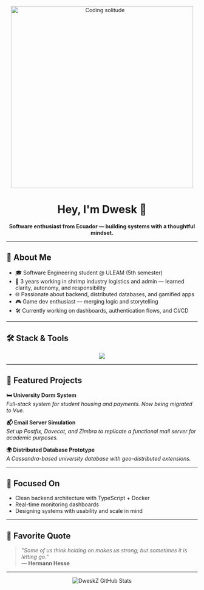 <!-- Banner introspectivo -->
<p align="center">
  <img src="/dwesk.gif" width="480" alt="Coding solitude">
</p>

<h1 align="center">Hey, I'm Dwesk 👋</h1>

<p align="center">
  <strong>Software enthusiast from Ecuador — building systems with a thoughtful mindset.</strong>
</p>

---

## 🧠 About Me

- 🎓 Software Engineering student @ ULEAM (5th semester)
- 💼 3 years working in shrimp industry logistics and admin — learned clarity, autonomy, and responsibility
- 🌐 Passionate about backend, distributed databases, and gamified apps
- 🎮 Game dev enthusiast — merging logic and storytelling
- 🛠️ Currently working on dashboards, authentication flows, and CI/CD

---

## 🛠️ Stack & Tools

<p align="center">
  <img src="https://skillicons.dev/icons?i=html,css,js,ts,vue,python,postgresql,mysql,cassandra,docker,git,figma" />
</p>

---

## 🚀 Featured Projects

**🛏️ University Dorm System**  
_Full-stack system for student housing and payments. Now being migrated to Vue._

**📬 Email Server Simulation**  
_Set up Postfix, Dovecot, and Zimbra to replicate a functional mail server for academic purposes._

**🌍 Distributed Database Prototype**  
_A Cassandra-based university database with geo-distributed extensions._

---

## 🔭 Focused On

- Clean backend architecture with TypeScript + Docker  
- Real-time monitoring dashboards  
- Designing systems with usability and scale in mind

---

## 📖 Favorite Quote

> "_Some of us think holding on makes us strong; but sometimes it is letting go._"  
> — **Hermann Hesse**

---

<p align="center">
  <img src="https://github-readme-stats.vercel.app/api?username=DweskZ&show_icons=true&theme=github_dark&hide_border=true" alt="DweskZ GitHub Stats">
</p>

